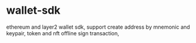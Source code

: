 # wallet-sdk
ethereum and layer2 wallet sdk, support create address by mnemonic and keypair, token and nft offline sign transaction, 

